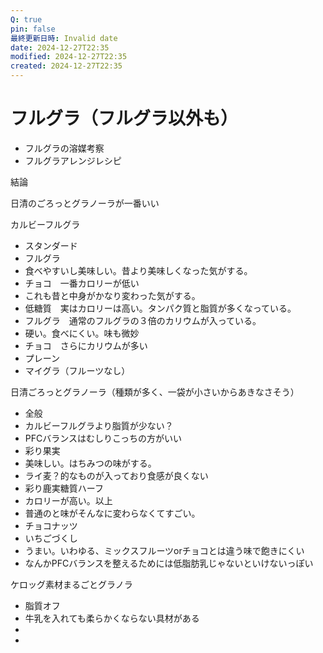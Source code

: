 ```yaml
---
Q: true
pin: false
最終更新日時: Invalid date
date: 2024-12-27T22:35
modified: 2024-12-27T22:35
created: 2024-12-27T22:35
---
```

# フルグラ（フルグラ以外も）

- フルグラの溶媒考察
- フルグラアレンジレシピ

結論

日清のごろっとグラノーラが一番いい

カルビーフルグラ

- スタンダード  
- フルグラ　  
- 食べやすいし美味しい。昔より美味しくなった気がする。  
- チョコ　一番カロリーが低い  
- これも昔と中身がかなり変わった気がする。  
- 低糖質　実はカロリーは高い。タンパク質と脂質が多くなっている。  
- フルグラ　通常のフルグラの３倍のカリウムが入っている。  
- 硬い。食べにくい。味も微妙  
- チョコ　さらにカリウムが多い  
- プレーン  
- マイグラ（フルーツなし）  

日清ごろっとグラノーラ（種類が多く、一袋が小さいからあきなさそう）

- 全般  
- カルビーフルグラより脂質が少ない？  
- PFCバランスはむしりこっちの方がいい  
- 彩り果実  
- 美味しい。はちみつの味がする。  
- ライ麦？的なものが入っており食感が良くない  
- 彩り鹿実糖質ハーフ  
- カロリーが高い。以上  
- 普通のと味がそんなに変わらなくてすごい。  
- チョコナッツ  
- いちごづくし  
- うまい。いわゆる、ミックスフルーツorチョコとは違う味で飽きにくい  
- なんかPFCバランスを整えるためには低脂肪乳じゃないといけないっぽい  

ケロッグ素材まるごとグラノラ

- 脂質オフ  
- 牛乳を入れても柔らかくならない具材がある  
-  
-